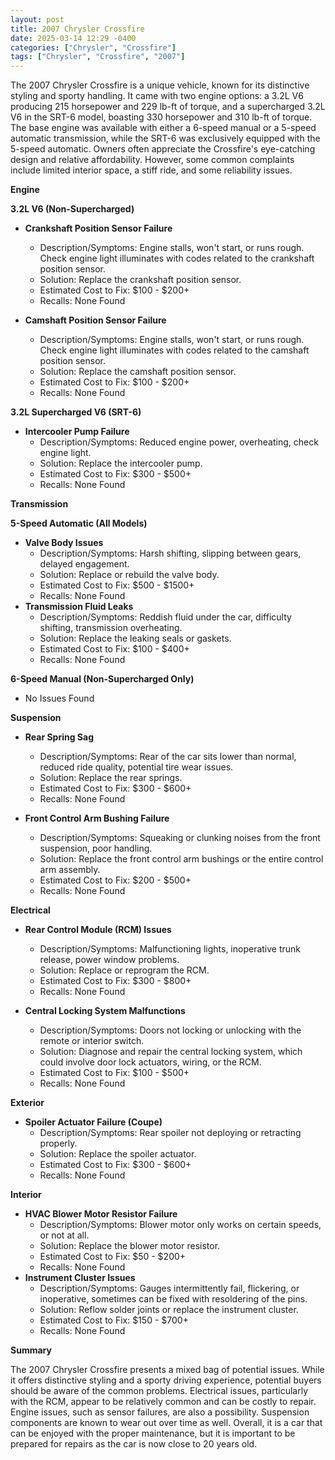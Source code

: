```yaml
---
layout: post
title: 2007 Chrysler Crossfire
date: 2025-03-14 12:29 -0400
categories: ["Chrysler", "Crossfire"]
tags: ["Chrysler", "Crossfire", "2007"]
---
```

The 2007 Chrysler Crossfire is a unique vehicle, known for its distinctive styling and sporty handling. It came with two engine options: a 3.2L V6 producing 215 horsepower and 229 lb-ft of torque, and a supercharged 3.2L V6 in the SRT-6 model, boasting 330 horsepower and 310 lb-ft of torque. The base engine was available with either a 6-speed manual or a 5-speed automatic transmission, while the SRT-6 was exclusively equipped with the 5-speed automatic. Owners often appreciate the Crossfire's eye-catching design and relative affordability. However, some common complaints include limited interior space, a stiff ride, and some reliability issues.

**Engine**

**3.2L V6 (Non-Supercharged)**
*   **Crankshaft Position Sensor Failure**
    *   Description/Symptoms: Engine stalls, won't start, or runs rough. Check engine light illuminates with codes related to the crankshaft position sensor.
    *   Solution: Replace the crankshaft position sensor.
    *   Estimated Cost to Fix: $100 - $200+
    *   Recalls: None Found

*   **Camshaft Position Sensor Failure**
    *   Description/Symptoms: Engine stalls, won't start, or runs rough. Check engine light illuminates with codes related to the camshaft position sensor.
    *   Solution: Replace the camshaft position sensor.
    *   Estimated Cost to Fix: $100 - $200+
    *   Recalls: None Found

**3.2L Supercharged V6 (SRT-6)**
*   **Intercooler Pump Failure**
    *   Description/Symptoms: Reduced engine power, overheating, check engine light.
    *   Solution: Replace the intercooler pump.
    *   Estimated Cost to Fix: $300 - $500+
    *   Recalls: None Found

**Transmission**

**5-Speed Automatic (All Models)**
*   **Valve Body Issues**
    *   Description/Symptoms: Harsh shifting, slipping between gears, delayed engagement.
    *   Solution: Replace or rebuild the valve body.
    *   Estimated Cost to Fix: $500 - $1500+
    *   Recalls: None Found
*   **Transmission Fluid Leaks**
    *   Description/Symptoms: Reddish fluid under the car, difficulty shifting, transmission overheating.
    *   Solution: Replace the leaking seals or gaskets.
    *   Estimated Cost to Fix: $100 - $400+
    *   Recalls: None Found

**6-Speed Manual (Non-Supercharged Only)**
*   No Issues Found

**Suspension**

*   **Rear Spring Sag**
    *   Description/Symptoms: Rear of the car sits lower than normal, reduced ride quality, potential tire wear issues.
    *   Solution: Replace the rear springs.
    *   Estimated Cost to Fix: $300 - $600+
    *   Recalls: None Found

*   **Front Control Arm Bushing Failure**
    *   Description/Symptoms: Squeaking or clunking noises from the front suspension, poor handling.
    *   Solution: Replace the front control arm bushings or the entire control arm assembly.
    *   Estimated Cost to Fix: $200 - $500+
    *   Recalls: None Found

**Electrical**

*   **Rear Control Module (RCM) Issues**
    *   Description/Symptoms: Malfunctioning lights, inoperative trunk release, power window problems.
    *   Solution: Replace or reprogram the RCM.
    *   Estimated Cost to Fix: $300 - $800+
    *   Recalls: None Found

*   **Central Locking System Malfunctions**
    *   Description/Symptoms: Doors not locking or unlocking with the remote or interior switch.
    *   Solution: Diagnose and repair the central locking system, which could involve door lock actuators, wiring, or the RCM.
    *   Estimated Cost to Fix: $100 - $500+
    *   Recalls: None Found

**Exterior**

*   **Spoiler Actuator Failure (Coupe)**
    *   Description/Symptoms: Rear spoiler not deploying or retracting properly.
    *   Solution: Replace the spoiler actuator.
    *   Estimated Cost to Fix: $300 - $600+
    *   Recalls: None Found

**Interior**

*   **HVAC Blower Motor Resistor Failure**
    *   Description/Symptoms: Blower motor only works on certain speeds, or not at all.
    *   Solution: Replace the blower motor resistor.
    *   Estimated Cost to Fix: $50 - $200+
    *   Recalls: None Found
*   **Instrument Cluster Issues**
    * Description/Symptoms: Gauges intermittently fail, flickering, or inoperative, sometimes can be fixed with resoldering of the pins.
    * Solution: Reflow solder joints or replace the instrument cluster.
    * Estimated Cost to Fix: $150 - $700+
    * Recalls: None Found

**Summary**

The 2007 Chrysler Crossfire presents a mixed bag of potential issues. While it offers distinctive styling and a sporty driving experience, potential buyers should be aware of the common problems. Electrical issues, particularly with the RCM, appear to be relatively common and can be costly to repair. Engine issues, such as sensor failures, are also a possibility. Suspension components are known to wear out over time as well. Overall, it is a car that can be enjoyed with the proper maintenance, but it is important to be prepared for repairs as the car is now close to 20 years old.

